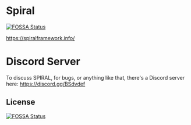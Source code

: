 # Spiral
[![FOSSA Status](https://app.fossa.io/api/projects/git%2Bgithub.com%2FUnderMybrella%2FSpiral.svg?type=shield)](https://app.fossa.io/projects/git%2Bgithub.com%2FUnderMybrella%2FSpiral?ref=badge_shield)

https://spiralframework.info/

# Discord Server
To discuss SPIRAL, for bugs, or anything like that, there's a Discord server here: https://discord.gg/BSdvdef


## License
[![FOSSA Status](https://app.fossa.io/api/projects/git%2Bgithub.com%2FUnderMybrella%2FSpiral.svg?type=large)](https://app.fossa.io/projects/git%2Bgithub.com%2FUnderMybrella%2FSpiral?ref=badge_large)